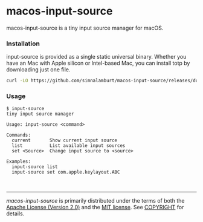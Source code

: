 macos-input-source
========
macos-input-source is a tiny input source manager for macOS.

### Installation
<!-- TODO: Package with homebrew
```bash
brew install simnalamburt/x/input-source
```
-->

input-source is <!-- also --> provided as a single static universal binary.
Whether you have an Mac with Apple silicon or Intel-based Mac, you can install
totp by downloading just one file.

```bash
curl -LO https://github.com/simnalamburt/macos-input-source/releases/download/v0.1.0/input-source && chmod +x input-source
```

### Usage
```console
$ input-source
tiny input source manager

Usage: input-source <command>

Commands:
  current       Show current input source
  list          List available input sources
  set <Source>  Change input source to <source>

Examples:
  input-source list
  input-source set com.apple.keylayout.ABC
```

&nbsp;

--------
*macos-input-source* is primarily distributed under the terms of both the
[Apache License (Version 2.0)] and the [MIT license]. See [COPYRIGHT] for
details.

[MIT license]: LICENSE-MIT
[Apache License (Version 2.0)]: LICENSE-APACHE
[COPYRIGHT]: COPYRIGHT
